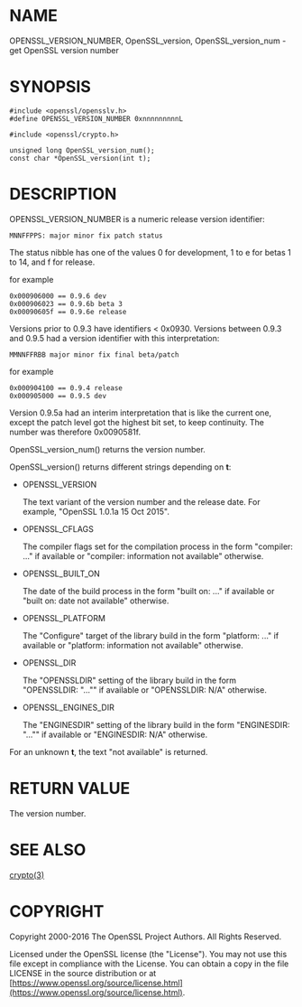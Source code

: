 # NAME

OPENSSL\_VERSION\_NUMBER, OpenSSL\_version,
OpenSSL\_version\_num - get OpenSSL version number

# SYNOPSIS

    #include <openssl/opensslv.h>
    #define OPENSSL_VERSION_NUMBER 0xnnnnnnnnnL

    #include <openssl/crypto.h>

    unsigned long OpenSSL_version_num();
    const char *OpenSSL_version(int t);

# DESCRIPTION

OPENSSL\_VERSION\_NUMBER is a numeric release version identifier:

    MNNFFPPS: major minor fix patch status

The status nibble has one of the values 0 for development, 1 to e for betas
1 to 14, and f for release.

for example

    0x000906000 == 0.9.6 dev
    0x000906023 == 0.9.6b beta 3
    0x00090605f == 0.9.6e release

Versions prior to 0.9.3 have identifiers < 0x0930.
Versions between 0.9.3 and 0.9.5 had a version identifier with this
interpretation:

    MMNNFFRBB major minor fix final beta/patch

for example

    0x000904100 == 0.9.4 release
    0x000905000 == 0.9.5 dev

Version 0.9.5a had an interim interpretation that is like the current one,
except the patch level got the highest bit set, to keep continuity.  The
number was therefore 0x0090581f.

OpenSSL\_version\_num() returns the version number.

OpenSSL\_version() returns different strings depending on **t**:

- OPENSSL\_VERSION

    The text variant of the version number and the release date.  For example,
    "OpenSSL 1.0.1a 15 Oct 2015".

- OPENSSL\_CFLAGS

    The compiler flags set for the compilation process in the form
    "compiler: ..."  if available or "compiler: information not available"
    otherwise.

- OPENSSL\_BUILT\_ON

    The date of the build process in the form "built on: ..." if available
    or "built on: date not available" otherwise.

- OPENSSL\_PLATFORM

    The "Configure" target of the library build in the form "platform: ..."
    if available or "platform: information not available" otherwise.

- OPENSSL\_DIR

    The "OPENSSLDIR" setting of the library build in the form "OPENSSLDIR: "...""
    if available or "OPENSSLDIR: N/A" otherwise.

- OPENSSL\_ENGINES\_DIR

    The "ENGINESDIR" setting of the library build in the form "ENGINESDIR: "...""
    if available or "ENGINESDIR: N/A" otherwise.

For an unknown **t**, the text "not available" is returned.

# RETURN VALUE

The version number.

# SEE ALSO

[crypto(3)](http://man.he.net/man3/crypto)

# COPYRIGHT

Copyright 2000-2016 The OpenSSL Project Authors. All Rights Reserved.

Licensed under the OpenSSL license (the "License").  You may not use
this file except in compliance with the License.  You can obtain a copy
in the file LICENSE in the source distribution or at
[https://www.openssl.org/source/license.html](https://www.openssl.org/source/license.html).
